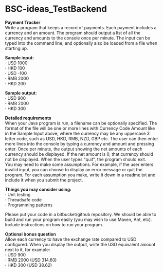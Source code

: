 # BSC-ideas_TestBackend
<b>Payment Tracker</b></br>
Write a program that keeps a record of payments. Each payment includes a currency and an amount. The program should output a 
list of all the currency and amounts to the console once per minute. The input can be typed into the command line, and optionally
also be loaded from a file when starting up.

<b>Sample input:</b></br>
· USD 1000</br>
· HKD 100</br>
· USD -100</br>
· RMB 2000</br>
· HKD 200</br>

<b>Sample output:</b></br>
· USD 900</br>
· RMB 2000</br>
· HKD 300</br>

<b>Detailed requirements</b></br>
When your Java program is run, a filename can be optionally specified. The format of the file will be one or more lines with Currency Code
Amount like in the Sample Input above, where the currency may be any uppercase 3 letter code, such as USD, HKD, RMB, NZD, GBP etc. The user
can then enter more lines into the console by typing a currency and amount and pressing enter. Once per minute, the output showing the net 
amounts of each currency should be displayed. If the net amount is 0, that currency should not be displayed. When the user types "quit", 
the program should exit.</br>
You may need to make some assumptions. For example, if the user enters invalid input, you can choose to display an error message or quit 
the program. For each assumption you make, write it down in a readme.txt and include it when you submit the project.

<b>Things you may consider using:</b></br>
· Unit testing</br>
· Threadsafe code</br>
· Programming patterns</br>

Please put your code in a bitbucket/github repository. We should be able to build and run your program easily (you may wish to use Maven,
Ant, etc). Include instructions on how to run your program.</br>

<b>Optional bonus question</b></br>
Allow each currency to have the exchange rate compared to USD configured. When you display the output, write the USD equivalent amount 
next to it, for example:</br>
· USD 900</br>
· RMB 2000 (USD 314.60)</br>
· HKD 300 (USD 38.62)</br>
